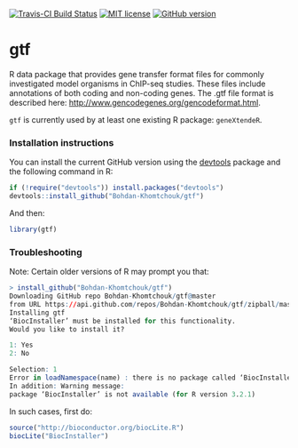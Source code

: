 [![Travis-CI Build Status](https://travis-ci.org/Bohdan-Khomtchouk/gtf.svg?branch=master)](https://travis-ci.org/Bohdan-Khomtchouk/gtf)
[![MIT license](http://img.shields.io/badge/license-MIT-blue.svg)](http://opensource.org/licenses/MIT)
[![GitHub version](https://badge.fury.io/gh/Bohdan-Khomtchouk%2Fgtf.svg)](https://badge.fury.io/gh/Bohdan-Khomtchouk%2Fgtf)
# gtf

R data package that provides gene transfer format files for commonly investigated model organisms in ChIP-seq studies.  These files include annotations of both coding and non-coding genes. The .gtf file format is described here: http://www.gencodegenes.org/gencodeformat.html.  

`gtf` is currently used by at least one existing R package: `geneXtendeR`. 

### Installation instructions

You can install the current GitHub version using the [devtools](https://github.com/hadley/devtools) package and the following command in R:
```R
if (!require("devtools")) install.packages("devtools")
devtools::install_github("Bohdan-Khomtchouk/gtf")
```
And then:
```R
library(gtf)
```

### Troubleshooting
Note: Certain older versions of R may prompt you that:

```R
> install_github("Bohdan-Khomtchouk/gtf")
Downloading GitHub repo Bohdan-Khomtchouk/gtf@master
from URL https://api.github.com/repos/Bohdan-Khomtchouk/gtf/zipball/master
Installing gtf
‘BiocInstaller’ must be installed for this functionality.
Would you like to install it?

1: Yes
2: No

Selection: 1
Error in loadNamespace(name) : there is no package called ‘BiocInstaller’
In addition: Warning message:
package ‘BiocInstaller’ is not available (for R version 3.2.1) 
```

In such cases, first do:

```R
source("http://bioconductor.org/biocLite.R")
biocLite("BiocInstaller")
```


